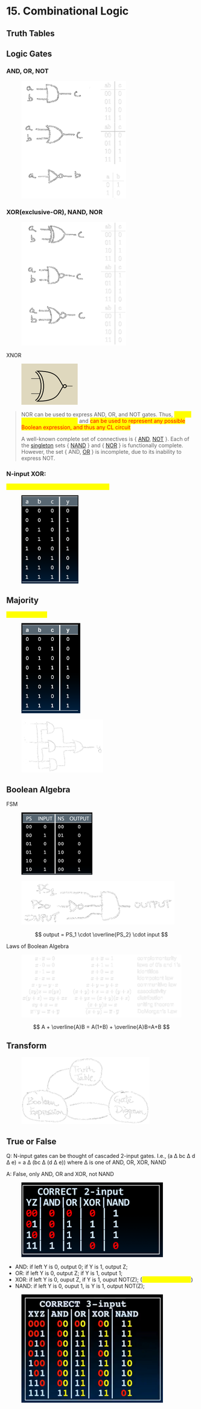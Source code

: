 # 15. Combinational Logic



## Truth Tables

## Logic Gates

### AND, OR, NOT

<figure><img src=".gitbook/assets/image (8) (1) (1) (1) (1) (1) (1) (1) (1).png" alt="" width="278"><figcaption></figcaption></figure>

### XOR(exclusive-OR), NAND, NOR

<figure><img src=".gitbook/assets/image (9) (1) (1) (1) (1) (1) (1).png" alt="" width="278"><figcaption></figcaption></figure>

XNOR

<figure><img src=".gitbook/assets/image (2) (1) (1) (1) (1) (1) (1) (1) (1) (1) (1) (1) (1) (1) (1) (1).png" alt="" width="149"><figcaption></figcaption></figure>

> NOR can be used to express AND, OR, and NOT gates. Thus, <mark style="color:yellow;">NOR is ’functionally complete’</mark> and <mark style="color:red;">can be used to represent any possible Boolean expression, and thus any CL circuit</mark>
>
> A well-known complete set of connectives is { [AND](https://en.wikipedia.org/wiki/Logical_conjunction), [NOT](https://en.wikipedia.org/wiki/Negation) }. Each of the [singleton](https://en.wikipedia.org/wiki/Singleton_\(mathematics\)) sets { [NAND](https://en.wikipedia.org/wiki/Sheffer_stroke) } and { [NOR](https://en.wikipedia.org/wiki/Logical_NOR) } is functionally complete. However, the set { AND, [OR](https://en.wikipedia.org/wiki/Logical_disjunction) } is incomplete, due to its inability to express NOT.

### **N-input XOR:**&#x20;

<mark style="color:yellow;">XOR is a 1 if the number of 1s input is odd</mark>

<figure><img src=".gitbook/assets/image (10) (1) (1) (1) (1) (1) (1).png" alt="" width="151"><figcaption></figcaption></figure>

## Majority

<mark style="color:yellow;">y = bc + ac + ab</mark>

<figure><img src=".gitbook/assets/image (131).png" alt="" width="156"><figcaption></figcaption></figure>

<figure><img src=".gitbook/assets/image (136).png" alt="" width="217"><figcaption></figcaption></figure>

## Boolean Algebra

FSM

<figure><img src=".gitbook/assets/image (11) (1) (1) (1) (1) (1) (1).png" alt="" width="188"><figcaption></figcaption></figure>

<figure><img src=".gitbook/assets/image (14) (1) (1) (1) (1) (1).png" alt=""><figcaption></figcaption></figure>

$$
output = PS_1 \cdot \overline{PS_2} \cdot input
$$

Laws of Boolean Algebra

<figure><img src=".gitbook/assets/image (15) (1) (1) (1) (1) (1).png" alt=""><figcaption></figcaption></figure>

$$
A + \overline{A}B = A(1+B) + \overline{A}B=A+B
$$

## Transform

<figure><img src=".gitbook/assets/image (16) (1) (1) (1) (1).png" alt="" width="339"><figcaption></figcaption></figure>

## True or False

Q: N-input gates can be thought of cascaded 2-input gates. I.e., (a ∆ bc ∆ d ∆ e) = a ∆ (bc ∆ (d ∆ e)) where ∆ is one of AND, OR, XOR, NAND

A: False, only AND, OR and XOR, not NAND

<figure><img src=".gitbook/assets/image (99).png" alt="" width="375"><figcaption></figcaption></figure>

* AND: if left Y is 0, output 0; if Y is 1, output Z;
* OR: if left Y is 0, output Z; if Y is 1, output 1;
* XOR: if left Y is 0, ouput Z, if Y is 1, ouput NOT(Z); (<mark style="color:yellow;">Conditional Inverter</mark>)
* NAND: if left Y is 0, ouput 1, is Y is 1, output NOT(Z);

<figure><img src=".gitbook/assets/image (100).png" alt="" width="375"><figcaption></figcaption></figure>
